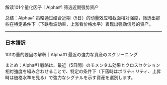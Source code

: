 解读101个量化因子｜Alpha#1 筛选近期强势资产

总结：Alpha#1 策略通过结合近期（5日）的动量效应和截面相对强度，筛选出那些在特定条件下（下跌看波动率，上涨看价格水平）表现出强劲信号的资产。

---

### 日本語訳

101の量的要因の解釈｜Alpha#1 最近の強力な資産のスクリーニング

まとめ：Alpha#1 戦略は、最近（5日間）のモメンタム効果とクロスセクション相対強度を組み合わせることで、特定の条件下（下落時はボラティリティ、上昇時は価格水準を見る）で強力なシグナルを示す資産を選別します。
